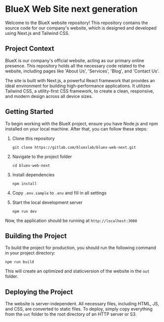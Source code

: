 # BlueX Web Site next generation

Welcome to the BlueX website repository! This repository contains the source code for our company's website, which is designed and developed using Next.js and Tailwind CSS.

## Project Context

BlueX is our company's official website, acting as our primary online presence. This repository holds all the necessary code related to the website, including pages like 'About Us', 'Services', 'Blog', and 'Contact Us'.

The site is built with Next.js, a powerful React framework that provides an ideal environment for building high-performance applications. It utilizes Tailwind CSS, a utility-first CSS framework, to create a clean, responsive, and modern design across all device sizes.

## Getting Started

To begin working with the BlueX project, ensure you have Node.js and npm installed on your local machine. After that, you can follow these steps:

1. Clone this repository
   ```
   git clone https://gitlab.com/bluexlab/bluex-web-next.git
   ```

2. Navigate to the project folder
   ```
   cd bluex-web-next
   ```

3. Install dependencies
   ```
   npm install
   ```

4. Copy `.env.sample` to `.env` and fill in all settings

5. Start the local development server
   ```
   npm run dev
   ```

Now, the application should be running at `http://localhost:3000`

## Building the Project

To build the project for production, you should run the following command in your project directory:

```
npm run build
```

This will create an optimized and staticversion of the website in the `out` folder.

## Deploying the Project

The website is server-independent. All necessary files, including HTML, JS, and CSS, are converted to static files. To deploy, simply copy everything from the `out` folder to the root directory of an HTTP server or S3.
